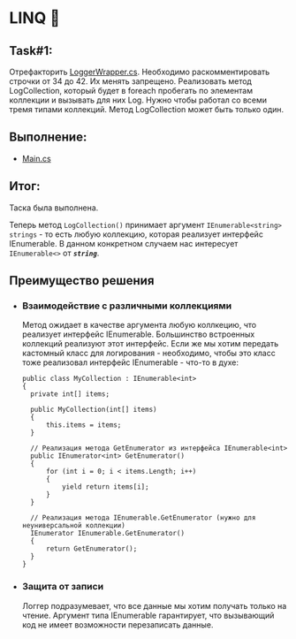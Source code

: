 # LINQ 💪
## Task#1:
Отрефакторить [LoggerWrapper.cs](https://gist.github.com/Znoleg/645ca54d8897583c1be289eccf0696bc).
Необходимо раскомментировать строчки от 34 до 42. Их менять запрещено. 
Реализовать метод LogCollection, который будет в foreach пробегать по элементам коллекции и вызывать для них Log. 
Нужно чтобы работал со всеми тремя типами коллекций. Метод LogCollection может быть только один.

## Выполнение:
- [Main.cs](https://github.com/BashkaCoder/Unity_practice_4/blob/main/Main.cs)

## Итог:
Таска была выполнена. 

Теперь метод `LogCollection()` принимает аргумент `IEnumerable<string> strings` - то есть любую коллекцию, которая реализует интерфейс IEnumerable.
В данном конкретном случаем нас интересует `IEnumerable<>` от _**`string`**_.

## Преимущество решения
- ### Взаимодействие с различными коллекциями
    Метод ожидает в качестве аргумента любую коллкецию, что реализует интерфейс IEnumerable<string>. 
    Большинство встроенных коллекций реализуют этот интерфейс. Если же мы хотим передать кастомный класс для логирования - необходимо, чтобы это класс тоже реализовал интерфейс IEnumerable - что-то в духе:
    ```
    public class MyCollection : IEnumerable<int>
    {
      private int[] items;
  
      public MyCollection(int[] items)
      {
          this.items = items;
      }
  
      // Реализация метода GetEnumerator из интерфейса IEnumerable<int>
      public IEnumerator<int> GetEnumerator()
      {
          for (int i = 0; i < items.Length; i++)
          {
              yield return items[i];
          }
      }
  
      // Реализация метода IEnumerable.GetEnumerator (нужно для неуниверсальной коллекции)
      IEnumerator IEnumerable.GetEnumerator()
      {
          return GetEnumerator();
      }
    }
    ```
- ### Защита от записи
    Логгер подразумевает, что все данные мы хотим получать только на чтение. Аргумент типа IEnumerable гарантирует, что вызывающий код не имеет возможности перезаписать данные.
